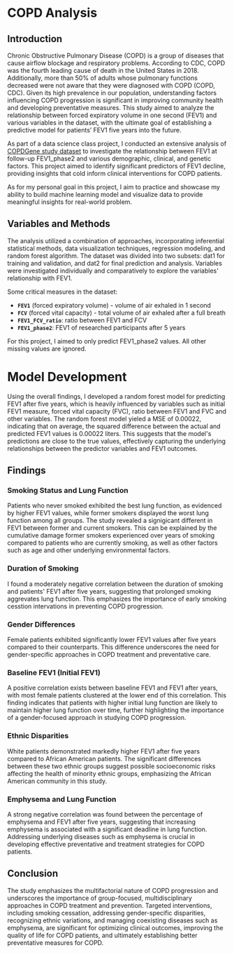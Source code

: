 # **COPD Analysis**

## Introduction
   Chronic Obstructive Pulmonary Disease (COPD) is a group of diseases that 
   cause airflow blockage and respiratory problems. According to CDC, COPD 
   was the fourth leading cause of death in the United States in 2018. 
   Additionally, more than 50% of adults whose pulmonary functions decreased 
   were not aware that they were diagnosed with COPD (COPD, CDC). 
   Given its high prevalence in our population, understanding factors influencing COPD 
   progression is significant in improving community health and developing preventative measures. 
   This study aimed to analyze the relationship between forced expiratory volume in one second (FEV1) and various variables in the dataset, 
   with the ultimate goal of establishing a predictive model for patients’ FEV1 five years into the future.

   As part of a data science class project, I conducted an extensive analysis of [COPDGene study dataset](https://copdgene.org/) 
   to investigate the relationship between FEV1 at follow-up FEV1_phase2 and various demographic, clinical, and genetic factors. 
   This project aimed to identify significant predictors of FEV1 decline, 
   providing insights that cold inform clinical interventions for COPD patients.

   As for my personal goal in this project, I aim to practice and showcase my ability to build machine learning model 
   and visualize data to provide meaningful insights for real-world problem.

## Variables and Methods
   The analysis utilized a combination of approaches, incorporating inferential statistical methods, data visualization techniques, 
   regression modeling, and random forest algorithm. The dataset was divided into two subsets: dat1 for training and validation, 
   and dat2 for final prediction and analysis. Variables were investigated individually and comparatively to explore the variables' 
   relationship with FEV1.

   Some critical measures in the dataset:

*  **`FEV1`** (forced expiratory volume) - volume of air exhaled in 1 second
*  **`FCV`** (forced vital capacity) - total volume of air exhaled after a full breath
*  **`FEV1_FCV_ratio`**: ratio between FEV1 and FCV
*  **`FEV1_phase2`**: FEV1 of researched participants after 5 years

For this project, I aimed to only predict FEV1_phase2 values. All other missing values are ignored.

# Model Development
Using the overall findings, I developed a random forest model for predicting FEV1 after five years, 
which is heavily influenced by variables such as initial FEV1 measure, forced vital capacity (FVC), 
ratio between FEV1 and FVC and other variables. The random forest model yieled a MSE of 0.00022, 
indicating that on average, the squared difference between the actual and predicted FEV1 values is 0.00022 liters.
This suggests that the model's predictions are close to the true values, effectively capturing the underlying relationships 
between the predictor variables and FEV1 outcomes.

## Findings
### Smoking Status and Lung Function
Patients who never smoked exhibited the best lung function, as evidenced by higher FEV1 values, 
while former smokers displayed the worst lung function among all groups. The study revealed a 
signigicant different in FEV1 between former and current smokers. This can be explained by the 
cumulative damage former smokers experienced over years of smoking compared to patients who are 
currently smoking, as well as other factors such as age and other underlying environmental factors.

### Duration of Smoking
I found a moderately negative correlation between the duration of smoking and patients' FEV1 after five years, 
suggesting that prolonged smoking aggrevates lung function. This emphasizes the importance of early smoking 
cesstion intervations in preventing COPD progression.

### Gender Differences
Female patients exhibited significantly lower FEV1 values after five years compared to their counterparts. 
This difference underscores the need for gender-specific approaches in COPD treatment and preventative care.

### Baseline FEV1 (Initial FEV1)
A positive correlation exists between baseline FEV1 and FEV1 after years, with most female patients clustered 
at the lower end of this correlation. This finding indicates that patients with higher initial lung function are likely to maintain 
higher lung function over time, further highlighting the importance of a gender-focused approach in studying COPD progression.

### Ethnic Disparities
White patients demonstrated markedly higher FEV1 after five years compared to African American patients. The significant differences 
between these two ethnic groups suggest possible socioeconomic risks affecting the health of minority ethnic groups, emphasizing 
the African American community in this study.

### Emphysema and Lung Function
A strong negative correlation was found between the percentage of emphysema and FEV1 after five years, suggesting that increasing 
emphysema is associated with a significant deadline in lung function. Addressing underlying diseases such as emphysema is crucial in 
developing effective preventative and treatment strategies for COPD patients.

## Conclusion
The study emphasizes the multifactorial nature of COPD progression and underscores the importance of group-focused, multidisciplinary 
approaches in COPD treatment and prevention. Targeted interventions, including smoking cessation, addressing gender-specific disparities,
recognizing ethnic variations, and managing coexisting diseases such as emphysema, are significant for optimizing clinical outcomes, 
improving the quality of life for COPD patients, and ultimately establishing better preventative measures for COPD.

